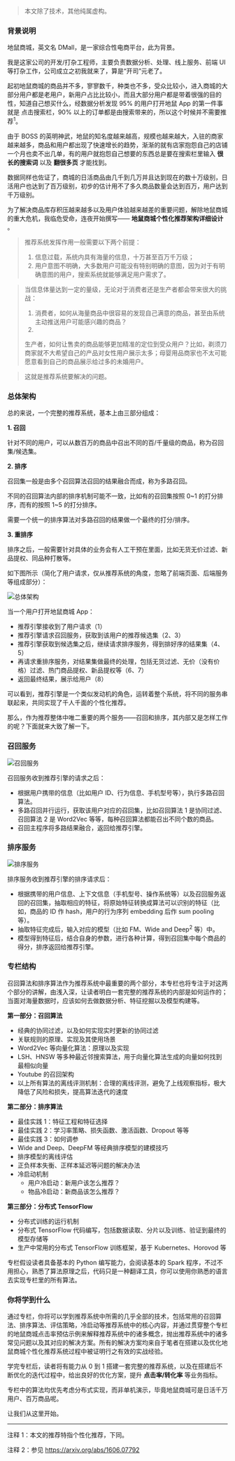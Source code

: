> 本文除了技术，其他纯属虚构。

### 背景说明

地鼠商城，英文名 DMall，是一家综合性电商平台，此为背景。

我是这家公司的开发/打杂工程师，主要负责数据分析、处理、线上服务、前端 UI 等打杂工作，公司成立之初我就来了，算是“开司”元老了。

起初地鼠商城的商品并不多，寥寥数千，种类也不多，受众比较小，进入商城的大部分用户都是老用户，新用户占比比较小，而且大部分用户都是带着很强的目的性，知道自己想买什么，经数据分析发现
95% 的用户打开地鼠 App 的第一件事就是 点击搜索栏，90% 以上的订单都是由搜索带来的，所以这个时候并不需要推荐$^1$。

由于 BOSS
的英明神武，地鼠的知名度越来越高，规模也越来越大，入驻的商家越来越多，商品和用户都出现了快速增长的趋势，渐渐的就有店家抱怨自己的店铺一个月也卖不出几单，有的用户就抱怨自己想要的东西总是要在搜索栏里输入
**很长的搜索词** 以及 **翻很多页** 才能找到。

数据同样也佐证了，商城的日活商品由几千到几万并且达到现在的数十万级别，日活用户也达到了百万级别，初步的估计用不了多久商品数量会达到百万，用户达到千万级别。

为了解决商品库存积压越来越多以及用户体验越来越差的重要问题，解除地鼠商城的重大危机，我临危受命，连夜开始撰写—— **地鼠商城个性化推荐架构详细设计** 。

> 推荐系统发挥作用一般需要以下两个前提：
>
>   1. 信息过载，系统内具有海量的信息，十万甚至百万千万级；
>   2. 用户意图不明确，大多数用户可能没有特别明确的意图，因为对于有明确意图的用户，搜索系统就能够满足用户需求了。
>

>
> 当信息体量达到一定的量级，无论对于消费者还是生产者都会带来很大的挑战：
>
>   1. 消费者，如何从海量商品中很容易的发现自己满意的商品，甚至由系统主动推送用户可能感兴趣的商品？
>   2.
> 生产者，如何让售卖的商品能够更加精准的定位到受众用户？比如，剃须刀商家就不大希望自己的产品对女性用户展示太多；母婴用品商家也不太可能愿意看到自己的商品展示给过多的未婚用户。
>

>
> 这就是推荐系统要解决的问题。

### 总体架构

总的来说，一个完整的推荐系统，基本上由三部分组成：

**1\. 召回**

针对不同的用户，可以从数百万的商品中召出不同的百/千量级的商品，称为召回集/候选集。

**2\. 排序**

召回集一般是由多个召回算法召回的结果融合而成，称为多路召回。

不同的召回算法内部的排序机制可能不一致，比如有的召回集按照 0~1 的打分排序，而有的按照 1~5 的打分排序。

需要一个统一的排序算法对多路召回的结果做一个最终的打分/排序。

**3\. 重排序**

排序之后，一般需要针对具体的业务会有人工干预在里面，比如无货无价过滤、新品提权、同品种打散等。

如下图所示（简化了用户请求，仅从推荐系统的角度，忽略了前端页面、后端服务等组成部分）：

![总体架构](https://images.gitbook.cn/aa063550-2643-11eb-96ab-0d95f8d73f7e)

当一个用户打开地鼠商城 App：

  * 推荐引擎接收到了用户请求（1）
  * 推荐引擎请求召回服务，获取到该用户的推荐候选集（2、3）
  * 推荐引擎获取到候选集之后，继续请求排序服务，得到排好序的结果集（4、5）
  * 再请求重排序服务，对结果集做最终的处理，包括无货过滤、无价（没有价格）过滤、热门商品提权、新品提权等（6、7）
  * 返回最终结果，展示给用户（8）

可以看到，推荐引擎是一个类似发动机的角色，运转着整个系统，将不同的服务串联起来，共同实现了千人千面的个性化推荐。

那么，作为推荐整体中唯二重要的两个服务——召回和排序，其内部又是怎样工作的呢？下面就来大致了解一下。

### 召回服务

![召回服务](https://images.gitbook.cn/10d9e880-2644-11eb-90f6-fbd19bda6e6e)

召回服务收到推荐引擎的请求之后：

  * 根据用户携带的信息（比如用户 ID、行为信息、手机型号等），执行多路召回算法。
  * 多路召回并行运行，获取该用户对应的召回集，比如召回算法 1 是协同过滤、召回算法 2 是 Word2Vec 等等，每种召回算法都能召出不同个数的商品。
  * 召回主程序将多路结果融合，返回给推荐引擎。

### 排序服务

![排序服务](https://images.gitbook.cn/2a9f0bb0-2644-11eb-96ab-0d95f8d73f7e)

排序服务收到推荐引擎的排序请求后：

  * 根据携带的用户信息、上下文信息（手机型号、操作系统等）以及召回服务返回的召回集，抽取相应的特征，将原始特征转换成算法可以识别的特征（比如，商品的 ID 作 hash，用户的行为序列 embedding 后作 sum pooling 等）。
  * 抽取特征完成后，输入对应的模型（比如 FM、Wide and Deep$^2$ 等）中。
  * 模型得到特征后，结合自身的参数，进行各种计算，得到召回集中每个商品的得分，排序返回给推荐引擎。

### 专栏结构

召回算法和排序算法作为推荐系统中最重要的两个部分，本专栏也将专注于对这两个部分的讲解，由浅入深，让读者明白一套完整的推荐系统的内部是如何运作的；当面对海量数据时，应该如何去做数据分析、特征挖掘以及模型构建等。

**第一部分：召回算法**

  * 经典的协同过滤，以及如何实现实时更新的协同过滤
  * 关联规则的原理、实现及其使用场景
  * Word2Vec 等向量化算法：原理以及实现
  * LSH、HNSW 等多种最近邻搜索算法，用于向量化算法生成的向量如何找到最相似向量
  * Youtube 的召回架构
  * 以上所有算法的离线评测机制：合理的离线评测，避免了上线观察指标，极大降低了风险和损失，提高算法迭代的速度

**第二部分：排序算法**

  * 最佳实践 1：特征工程和特征选择
  * 最佳实践 2：学习率策略、损失函数、激活函数、Dropout 等等
  * 最佳实践 3：如何调参
  * Wide and Deep、DeepFM 等经典排序模型的建模技巧
  * 排序模型的离线评估
  * 正负样本失衡、正样本延迟等问题的解决办法
  * 冷启动机制
    * 用户冷启动：新用户该怎么推荐？
    * 物品冷启动：新商品该怎么推荐？

**第三部分：分布式 TensorFlow**

  * 分布式训练的运行机制
  * 分布式 TensorFlow 代码编写，包括数据读取、分片以及训练、验证到最终的模型存储等
  * 生产中常用的分布式 TensorFlow 训练框架，基于 Kubernetes、Horovod 等

专栏假设读者具备基本的 Python 编写能力，会阅读基本的 Spark
程序，不过不用担心，熟悉了算法原理之后，代码只是一种翻译工具，你可以使用你熟悉的语言去实现专栏里的所有算法。

### 你将学到什么

通过专栏，你将可以学到推荐系统中所需的几乎全部的技术，包括常用的召回算法、排序算法、评估策略，冷启动等推荐系统中的核心内容，并通过贯穿整个专栏的地鼠商城点击率预估示例来解释推荐系统中的诸多概念，抛出推荐系统中的诸多常见问题以及其对应的解决方案。所有的解决方案均来自于笔者在搭建以及优化地鼠商城个性化推荐系统过程中被证明行之有效的实战经验。

学完专栏后，读者将有能力从 0 到 1 搭建一套完整的推荐系统，以及在搭建后不断优化的迭代过程中，给出良好的优化方案，提升 **点击率/转化率**
等业务指标。

专栏中的算法均优先考虑分布式实现，而非单机演示，毕竟地鼠商城可是日活千万用户、百万商品呢。

让我们从这里开始。

* * *

注释 1：本文的推荐特指个性化推荐，下同。

注释 2：参见 <https://arxiv.org/abs/1606.07792>

